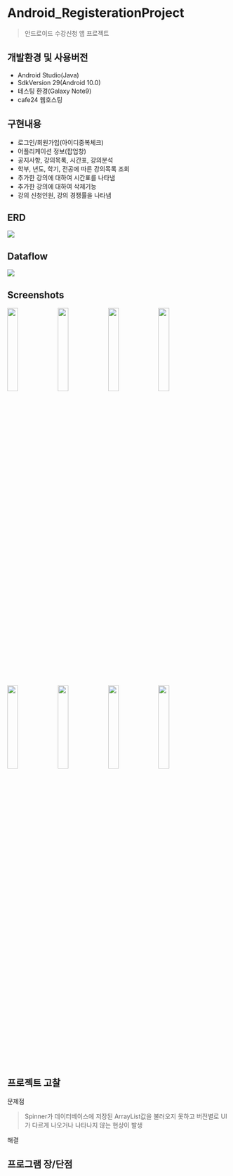 # Android_RegisterationProject
> 안드로이드 수강신청 앱 프로젝트

## 개발환경 및 사용버전
- Android Studio(Java)
- SdkVersion 29(Android 10.0)
- 테스팅 환경(Galaxy Note9)
- cafe24 웹호스팅

## 구현내용
- 로그인/회원가입(아이디중복체크)
- 어플리케이션 정보(팝업창)   
- 공지사항, 강의목록, 시간표, 강의분석
- 학부, 년도, 학기, 전공에 따른 강의목록 조회
- 추가한 강의에 대하여 시간표를 나타냄
- 추가한 강의에 대하여 삭제기능      
- 강의 신청인원, 강의 경쟁률을 나타냄 

## ERD
<img src="https://user-images.githubusercontent.com/76413580/112757870-79b51680-9026-11eb-8a08-d3ef321bd8ee.PNG"></image>

## Dataflow
<img src="https://user-images.githubusercontent.com/76413580/113073079-5eebc900-9203-11eb-858c-857073205136.png"></image>

## Screenshots
<img src="https://user-images.githubusercontent.com/76413580/110277785-54ca1680-8019-11eb-9534-47b54df72ef3.jpg" width="22%"></image>
<img src="https://user-images.githubusercontent.com/76413580/110277798-58f63400-8019-11eb-945f-8426bbd88b81.jpg" width="22%"></image>
<img src="https://user-images.githubusercontent.com/76413580/110277804-5abff780-8019-11eb-909d-3339280fac21.jpg" width="22%"></image>
<img src="https://user-images.githubusercontent.com/76413580/110277808-5c89bb00-8019-11eb-9b6c-6dbbaa06a80f.jpg" width="22%"></image>
<img src="https://user-images.githubusercontent.com/76413580/110403170-fc018900-80bf-11eb-8387-5a1882cb46fa.jpg" width="22%"></image>
<img src="https://user-images.githubusercontent.com/76413580/110403181-01f76a00-80c0-11eb-81a0-70c5eee97d29.jpg" width="22%"></image>
<img src="https://user-images.githubusercontent.com/76413580/110403192-058af100-80c0-11eb-8bbc-100d5b0bfc7b.jpg" width="22%"></image>
<img src="https://user-images.githubusercontent.com/76413580/110403195-091e7800-80c0-11eb-89a2-a60251591743.jpg" width="22%"></image>

## 프로젝트 고찰
문제점
> Spinner가 데이터베이스에 저장된 ArrayList값을 불러오지 못하고 버전별로 UI가 다르게 나오거나 나타나지 않는 현상이 발생<br>

해결
> 

프로그램 장/단점
-



